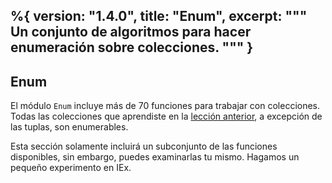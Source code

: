 %{
  version: "1.4.0",
  title: "Enum",
  excerpt: """
  Un conjunto de algoritmos para hacer enumeración sobre colecciones.
  """
}
---

## Enum

El módulo `Enum` incluye más de 70 funciones para trabajar con colecciones.
Todas las colecciones que aprendiste en la [lección anterior](../collections/), a excepción de las tuplas, son enumerables.

Esta sección solamente incluirá un subconjunto de las funciones disponibles, sin embargo, puedes examinarlas tu mismo.
Hagamos un pequeño experimento en IEx.

